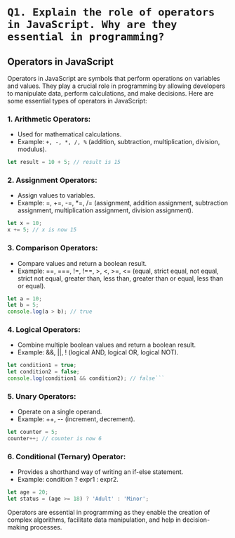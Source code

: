 # ```Q1. Explain the role of operators in JavaScript. Why are they essential in programming?```
## Operators in JavaScript

Operators in JavaScript are symbols that perform operations on variables and values. They play a crucial role in programming by allowing developers to manipulate data, perform calculations, and make decisions. Here are some essential types of operators in JavaScript:

### 1. **Arithmetic Operators:**
   - Used for mathematical calculations.
   - Example: `+, -, *, /, %` (addition, subtraction, multiplication, division, modulus).

   ```javascript
   let result = 10 + 5; // result is 15
```

### 2. Assignment Operators:

- Assign values to variables.
- Example: =, +=, -=, *=, /= (assignment, addition assignment, subtraction assignment, multiplication assignment, division assignment).

```javascript
let x = 10;
x += 5; // x is now 15
```

### 3. Comparison Operators:

- Compare values and return a boolean result.
- Example: ==, ===, !=, !==, >, <, >=, <= (equal, strict equal, not equal, strict not equal, greater than, less than, greater than or equal, less than or equal).

```javascript
let a = 10;
let b = 5;
console.log(a > b); // true
```

### 4. Logical Operators:
- Combine multiple boolean values and return a boolean result.
- Example: &&, ||, ! (logical AND, logical OR, logical NOT).
```javascript
let condition1 = true;
let condition2 = false;
console.log(condition1 && condition2); // false```
```
### 5. Unary Operators:
- Operate on a single operand.
- Example: ++, -- (increment, decrement).
```javascript
let counter = 5;
counter++; // counter is now 6
```
### 6. Conditional (Ternary) Operator:
- Provides a shorthand way of writing an if-else statement.
- Example: condition ? expr1 : expr2.
```javascript
let age = 20;
let status = (age >= 18) ? 'Adult' : 'Minor';
```
Operators are essential in programming as they enable the creation of complex algorithms, facilitate data manipulation, and help in decision-making processes. 